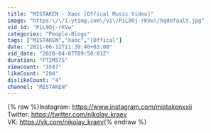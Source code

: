 ```yaml
---
title: "MISTAKEN - Хаос [Offical Music Video]"
image: "https:\/\/i.ytimg.com\/vi\/PiL9Oj-rKVw\/hqdefault.jpg"
vid_id: "PiL9Oj-rKVw"
categories: "People-Blogs"
tags: ["MISTAKEN","Хаос","[Offical"]
date: "2021-06-12T11:39:40+03:00"
vid_date: "2020-04-07T09:50:01Z"
duration: "PT2M57S"
viewcount: "3587"
likeCount: "204"
dislikeCount: "4"
channel: "MISTAKEN"
---
```

{% raw %}Instagram: <a rel="nofollow" target="blank" href="https://www.instagram.com/mistakenxxii">https://www.instagram.com/mistakenxxii</a><br />Twitter: <a rel="nofollow" target="blank" href="https://twitter.com/nikolay_kraev">https://twitter.com/nikolay_kraev</a><br />VK: <a rel="nofollow" target="blank" href="https://vk.com/nikolay_kraev">https://vk.com/nikolay_kraev</a>{% endraw %}

